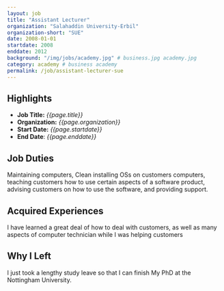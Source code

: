```yaml
---
layout: job
title: "Assistant Lecturer"
organization: "Salahaddin University-Erbil"
organization-short: "SUE"
date: 2008-01-01
startdate: 2008
enddate: 2012
background: "/img/jobs/academy.jpg" # business.jpg academy.jpg
category: academy # business academy
permalink: /job/assistant-lecturer-sue
---
```


## Highlights

- **Job Title:** _{{page.title}}_
- **Organization:** _{{page.organization}}_
- **Start Date:** _{{page.startdate}}_
- **End Date**: _{{page.enddate}}_

## Job Duties

Maintaining computers, Clean installing OSs on customers computers, teaching customers how to use certain aspects of a software product, advising customers on how to use the software, and providing support.

## Acquired Experiences

I have learned a great deal of how to deal with customers, as well as many aspects of computer technician while I was helping customers

## Why I Left

I just took a lengthy study leave so that I can finish My PhD at the Nottingham University.
